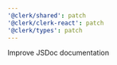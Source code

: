 ```yaml
---
'@clerk/shared': patch
'@clerk/clerk-react': patch
'@clerk/types': patch
---
```


Improve JSDoc documentation
